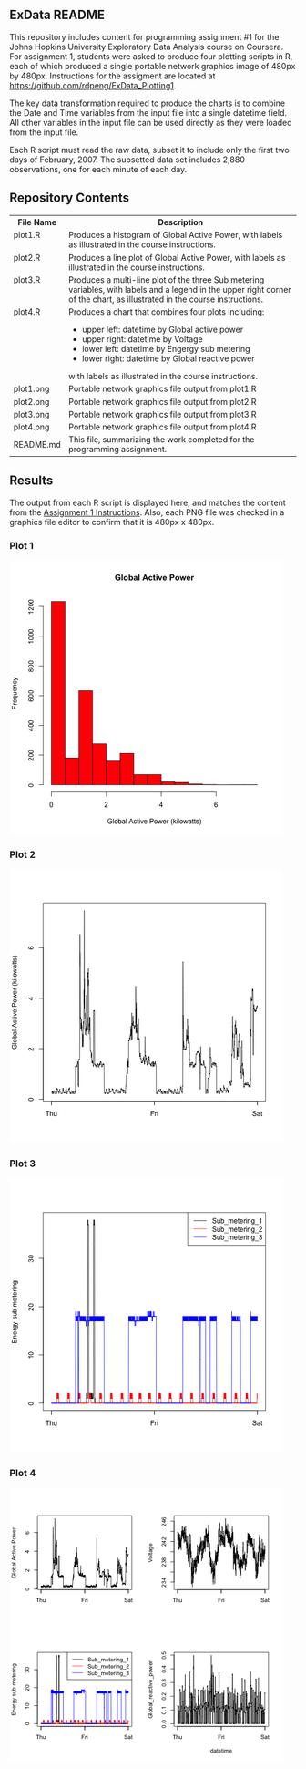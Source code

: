 ## ExData README

This repository includes content for programming assignment \#1 for the Johns Hopkins University Exploratory Data Analysis course on Coursera. For assignment 1, students were asked to produce four plotting scripts in R, each of which produced a single portable network graphics image of 480px by 480px. Instructions for the assigment are located at https://github.com/rdpeng/ExData_Plotting1.

The key data transformation required to produce the charts is to combine the Date and Time variables from the input file into a single datetime field. All other variables in the input file can be used directly as they were loaded from the input file.

Each R script must read the raw data, subset it to include only the first two days of February, 2007. The subsetted data set includes 2,880 observations, one for each minute of each day.  

## Repository Contents
<table>
<tr>
<th>File Name</th><th>Description</th></tr>
<tr><td valign=top>plot1.R</td><td>Produces a histogram of Global Active Power, with labels as illustrated in the course instructions.</td></tr>
<tr><td valign=top>plot2.R</td><td>Produces a line plot of Global Active Power, with labels as illustrated in the course instructions.</td></tr>
<tr><td valign=top>plot3.R</td><td>Produces a multi-line plot of the three Sub metering variables, with labels and a legend in the upper right corner of the chart, as illustrated in the course instructions.</td></tr>
<tr><td valign=top>plot4.R</td><td>Produces a chart that combines four plots including:
<ul>
<li>upper left:  datetime by Global active power</li>
<li>upper right: datetime by Voltage</li>
<li>lower left:  datetime by Engergy sub metering</li>
<li>lower right: datetime by Global reactive power</li>
</ul>
with labels as illustrated in the course instructions.</td></tr>
<tr><td>plot1.png</td><td>Portable network graphics file output from plot1.R</td></tr>
<tr><td>plot2.png</td><td>Portable network graphics file output from plot2.R</td></tr>
<tr><td>plot3.png</td><td>Portable network graphics file output from plot3.R</td></tr>
<tr><td>plot4.png</td><td>Portable network graphics file output from plot4.R</td></tr>
<tr><td>README.md</td><td>This file, summarizing the work completed for the programming assignment.</td></tr>
</table>

## Results
The output from each R script is displayed here, and matches the content from the [Assignment 1 Instructions](https://github.com/rdpeng/ExData_Plotting1/blob/master/README.md). Also, each PNG file was checked in a graphics file editor to confirm that it is 480px x 480px. 

### Plot 1
<img src="plot1.png" alt="Drawing" style="width: 480px;" />

### Plot 2
<img src="plot2.png" alt="Drawing" style="width: 480px;" />

### Plot 3
<img src="plot3.png" alt="Drawing" style="width: 480px;" />

### Plot 4
<img src="plot4.png" alt="Drawing" style="width: 480px;" />
